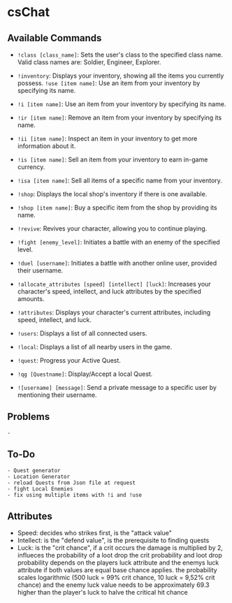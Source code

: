# csChat
## Available Commands

- `!class [class_name]`: Sets the user's class to the specified class name. Valid class names are: Soldier, Engineer, Explorer.

- `!inventory`: Displays your inventory, showing all the items you currently possess.
  `!use [item name]`: Use an item from your inventory by specifying its name.   
- `!i [item name]`: Use an item from your inventory by specifying its name.
- `!ir [item name]`: Remove an item from your inventory by specifying its name.
- `!ii [item name]`: Inspect an item in your inventory to get more information about it.
- `!is [item name]`: Sell an item from your inventory to earn in-game currency.
- `!isa [item name]`: Sell all items of a specific name from your inventory.

- `!shop`: Displays the local shop's inventory if there is one available.
- `!shop [item name]`: Buy a specific item from the shop by providing its name.

- `!revive`: Revives your character, allowing you to continue playing.

- `!fight [enemy_level]`: Initiates a battle with an enemy of the specified level.

- `!duel [username]`: Initiates a battle with another online user, provided their username.

- `!allocate_attributes [speed] [intellect] [luck]`: Increases your character's speed, intellect, and luck attributes by the specified amounts.

- `!attributes`: Displays your character's current attributes, including speed, intellect, and luck.

- `!users`: Displays a list of all connected users.

- `!local`: Displays a list of all nearby users in the game.

- `!quest`: Progress your Active Quest.
- `!qg [Questname]`: Display/Accept a local Quest.

- `![username] [message]`: Send a private message to a specific user by mentioning their username.



## Problems
    -

## To-Do
    - Quest generator
    - Location Generator
    - reload Quests from Json file at request
    - fight Local Enemies 
    - fix using multiple items with !i and !use

## Attributes
- Speed:        decides who strikes first, is the "attack value"
- Intellect:    is the "defend value", is the prerequisite to finding quests
- Luck:         is the "crit chance", if a crit occurs the damage is multiplied by 2, influeces the probability of a loot drop
                the crit probability and loot drop probability depends on the players luck attribute and the enemys luck attribute if both values are equal base chance applies.
                the probability scales logarithmic (500 luck = 99% crit chance, 10 luck = 9,52% crit chance) and the enemy luck value needs to be approximately 69.3 higher than the player's luck to halve the critical hit chance
